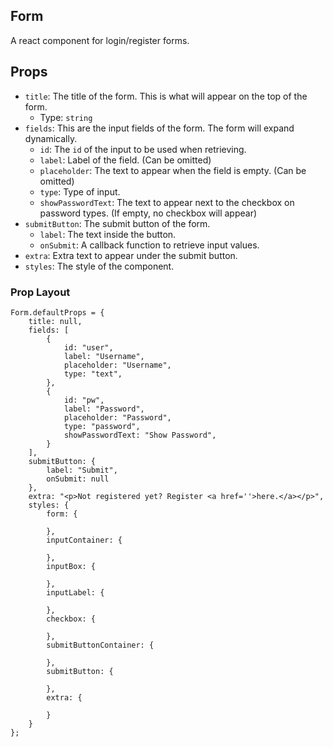 ## Form
A react component for login/register forms.

## Props
- `title`: The title of the form. This is what will appear on the top of the form.
  - Type: `string`
- `fields`: This are the input fields of the form. The form will expand dynamically.
  - `id`: The `id` of the input to be used when retrieving.
  - `label`: Label of the field. (Can be omitted)
  - `placeholder`: The text to appear when the field is empty. (Can be omitted)
  - `type`: Type of input.
  - `showPasswordText`: The text to appear next to the checkbox on password types. (If empty, no checkbox will appear)
- `submitButton`: The submit button of the form.
  - `label`: The text inside the button.
  - `onSubmit`: A callback function to retrieve input values.
- `extra`: Extra text to appear under the submit button.
- `styles`: The style of the component. 

### Prop Layout
```
Form.defaultProps = {
    title: null,
    fields: [
        {
            id: "user",
            label: "Username",
            placeholder: "Username",
            type: "text",
        },
        {
            id: "pw",
            label: "Password",
            placeholder: "Password",
            type: "password",
            showPasswordText: "Show Password",
        }
    ],
    submitButton: {
        label: "Submit",
        onSubmit: null
    },
    extra: "<p>Not registered yet? Register <a href=''>here.</a></p>",
    styles: {
        form: {
            
        },
        inputContainer: {
            
        },
        inputBox: {
            
        },
        inputLabel: {
            
        },
        checkbox: {
            
        },
        submitButtonContainer: {
            
        },
        submitButton: {
            
        },
        extra: {
            
        }
    }
};
```
